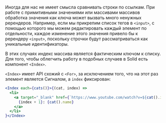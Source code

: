 Иногда для нас не имеет смысла сравнивать строки по ссылкам. При работе с примитивными значениями или массивами массивов обработка значения как ключа может вызвать много ненужных ререндеров. Например, если мы прикрепим список тегов в `<input>`, с помощью которого мы можем редактировать каждый элемент по отдельности, каждое изменение этого значения привело бы к ререндеру `<input>`, поскольку строчки будут рассматриваться как уникальные идентификаторы.

В этих случаях индекс массива является фактическим ключом к списку. Для того, чтобы облегчить работу в подобных случаев в Solid есть компонент `<Index>`.

`<Index>` имеет API схожий с `<For>`, за исключением того, что на этот раз элемент является Сигналом, а `index` фиксирован:

```jsx
<Index each={cats()}>{(cat, index) =>
  <li>
    <a target="_blank" href={`https://www.youtube.com/watch?v=${cat().id}`}>
      {index + 1}: {cat().name}
    </a>
  </li>
}</Index>
```

